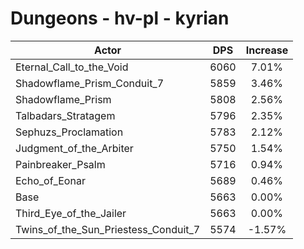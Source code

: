# Dungeons - hv-pl - kyrian
| Actor | DPS | Increase |
|---|:---:|:---:|
|Eternal_Call_to_the_Void|6060|7.01%|
|Shadowflame_Prism_Conduit_7|5859|3.46%|
|Shadowflame_Prism|5808|2.56%|
|Talbadars_Stratagem|5796|2.35%|
|Sephuzs_Proclamation|5783|2.12%|
|Judgment_of_the_Arbiter|5750|1.54%|
|Painbreaker_Psalm|5716|0.94%|
|Echo_of_Eonar|5689|0.46%|
|Base|5663|0.00%|
|Third_Eye_of_the_Jailer|5663|0.00%|
|Twins_of_the_Sun_Priestess_Conduit_7|5574|-1.57%|
